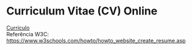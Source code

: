 # Curriculum Vitae (CV) Online
<a href="https://miromarjunior.github.io/cv/" target="_blank">Curriculo</a> <br/>
Referência W3C: https://www.w3schools.com/howto/howto_website_create_resume.asp


